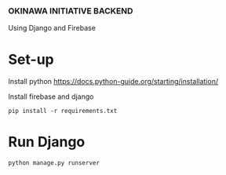 ### OKINAWA INITIATIVE BACKEND
Using Django and Firebase 

# Set-up 
Install python
https://docs.python-guide.org/starting/installation/

Install firebase and django
```
pip install -r requirements.txt
```

# Run Django
```
python manage.py runserver
```